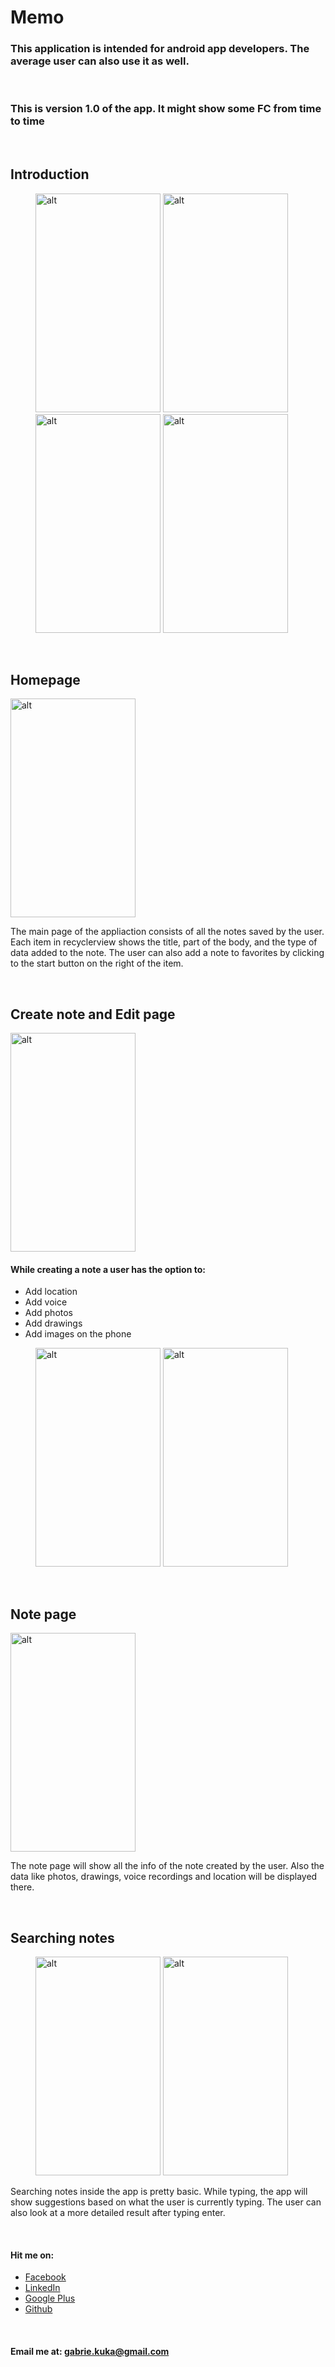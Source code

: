 # Memo

### This application is intended for android app developers. The average user can also use it as well. 
&nbsp;

### This is version 1.0 of the app. It might show some FC from time to time
&nbsp;

## Introduction
<dl>
<dd>
<img src="https://user-images.githubusercontent.com/17888328/28576307-e51d7520-7153-11e7-9002-b44c8cce0517.png" alt="alt" height="350px" width="200px" >

<img src="https://user-images.githubusercontent.com/17888328/28576310-e53e83c8-7153-11e7-9781-dc4764573fa4.png" alt="alt" height="350px" width="200px" >

<img src="https://user-images.githubusercontent.com/17888328/28576308-e51d9b4a-7153-11e7-9d21-090a11e2afad.png" alt="alt" height="350px" width="200px" >

<img src="https://user-images.githubusercontent.com/17888328/28576309-e51e5bca-7153-11e7-8cff-a215a2eec579.png" alt="alt" height="350px" width="200px" >
</dd>
</dl>
&nbsp;


## Homepage

<img src="https://user-images.githubusercontent.com/17888328/28576479-44a58ce4-7154-11e7-8c48-3b66e0833f50.png" alt="alt" height="350px" width="200px" >

The main page of the appliaction consists of all the notes saved by the user. Each item in recyclerview shows the title, part of the body, and the type of data added to the note. The user can also add a note to favorites by clicking to the start button on the right of the item.

&nbsp;

## Create note and Edit page

<img src="https://user-images.githubusercontent.com/17888328/28576539-72989aec-7154-11e7-8a8f-9178072a4759.png" alt="alt" height="350px" width="200px" >

#### While creating a note a user has the option to:
* Add location
* Add voice
* Add photos
* Add drawings
* Add images on the phone
<dd>
<dl>
<img src="https://user-images.githubusercontent.com/17888328/28577116-2852e652-7156-11e7-9613-d9ba5b4052fb.png" alt="alt" height="350px" width="200px" >

<img src="https://user-images.githubusercontent.com/17888328/28577132-338375f0-7156-11e7-9eb3-6e18eeef0f07.png" alt="alt" height="350px" width="200px" >
</dl>
</dd>
&nbsp;


## Note page

<img src="https://user-images.githubusercontent.com/17888328/28576607-9b16be4a-7154-11e7-82fc-f5204d0c8c1f.png" alt="alt" height="350px" width="200px" >

The note page will show all the info of the note created by the user. Also the data like photos, drawings, voice recordings and location will be displayed there.

&nbsp;


## Searching notes
<dd>
<dl>
<img src="https://user-images.githubusercontent.com/17888328/28576642-b483760c-7154-11e7-9d96-89b82663f922.png" alt="alt" height="350px" width="200px" >

<img src="https://user-images.githubusercontent.com/17888328/28576641-b47caa16-7154-11e7-938d-b5d786d5f9c3.png" alt="alt" height="350px" width="200px" >
</dl>
</dd>

Searching notes inside the app is pretty basic. While typing, the app will show suggestions based on what the user is currently typing. The user can also look at a more detailed result after typing enter.

&nbsp;


#### Hit me on:
* [Facebook](https://www.facebook.com/tandisque)
* [LinkedIn](https://www.linkedin.com/in/gabrielkuka)
* [Google Plus](https://plus.google.com/u/0/100037293339835572316)
* [Github](https://www.github.com/GabrielKuka)

&nbsp;

#### Email me at: gabrie.kuka@gmail.com


